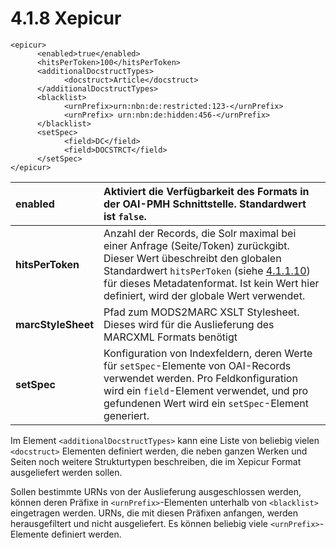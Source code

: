 # 4.1.8 Xepicur

```markup
<epicur>
      <enabled>true</enabled>
      <hitsPerToken>100</hitsPerToken>
      <additionalDocstructTypes>
            <docstruct>Article</docstruct>
      </additionalDocstructTypes>
      <blacklist>
            <urnPrefix>urn:nbn:de:restricted:123-</urnPrefix>
            <urnPrefix> urn:nbn:de:hidden:456-</urnPrefix>
      </blacklist>
      <setSpec>
            <field>DC</field>
            <field>DOCSTRCT</field>
      </setSpec>
</epicur>
```

| **enabled**  | Aktiviert die Verfügbarkeit des Formats in der OAI-PMH Schnittstelle. Standardwert ist `false`. |
| :--- | :--- |
| **hitsPerToken**  | Anzahl der Records, die Solr maximal bei einer Anfrage \(Seite/Token\) zurückgibt. Dieser Wert übeschreibt den globalen Standardwert `hitsPerToken` \(siehe [4.1.1.10](hauptkonfiguration.md#H4.1.10.Parameter:hitsPerToken)\) für dieses Metadatenformat. Ist kein Wert hier definiert, wird der globale Wert verwendet. |
| **marcStyleSheet**  | Pfad zum MODS2MARC XSLT Stylesheet. Dieses wird für die Auslieferung des MARCXML Formats benötigt |
| **setSpec**  | Konfiguration von Indexfeldern, deren Werte für `setSpec`-Elemente von OAI-Records verwendet werden. Pro Feldkonfiguration wird ein `field`-Element verwendet, und pro gefundenen Wert wird ein `setSpec`-Element generiert. |

Im Element `<additionalDocstructTypes>` kann eine Liste von beliebig vielen `<docstruct>` Elementen definiert werden, die neben ganzen Werken und Seiten noch weitere Strukturtypen beschreiben, die im Xepicur Format ausgeliefert werden sollen.

Sollen bestimmte URNs von der Auslieferung ausgeschlossen werden, können deren Präfixe in `<urnPrefix>`-Elementen unterhalb von `<blacklist>` eingetragen werden. URNs, die mit diesen Präfixen anfangen, werden herausgefiltert und nicht ausgeliefert. Es können beliebig viele `<urnPrefix>`-Elemente definiert werden.  


